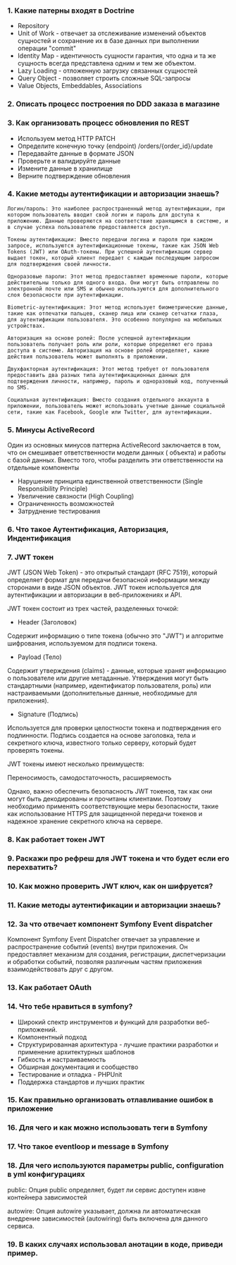 ### 1. Какие патерны входят в Doctrine

- Repository
- Unit of Work - отвечает за отслеживание изменений объектов сущностей и сохранение их в базе данных при выполнении операции "commit"
- Identity Map - идентичность сущности гарантия, что одна и та же сущность всегда представлена одним и тем же объектом.
- Lazy Loading - отложенную загрузку связанных сущностей
- Query Object - позволяет строить сложные SQL-запросы
- Value Objects, Embeddables, Associations

### 2. Описать процесс построения по DDD заказа в магазине

### 3. Как организовать процесс обновления по REST

- Используем метод HTTP PATCH
- Определите конечную точку (endpoint) /orders/{order_id}/update
- Передавайте данные в формате JSON
- Проверьте и валидируйте данные
- Измените данные в хранилище
- Верните подтверждение обновления

### 4. Какие методы аутентификации и авторизации знаешь?

    Логин/пароль: Это наиболее распространенный метод аутентификации, при котором пользователь вводит свой логин и пароль для доступа к приложению. Данные проверяются на соответствие хранящимся в системе, и в случае успеха пользователю предоставляется доступ.

    Токены аутентификации: Вместо передачи логина и пароля при каждом запросе, используются аутентификационные токены, такие как JSON Web Tokens (JWT) или OAuth-токены. При успешной аутентификации сервер выдает токен, который клиент передает с каждым последующим запросом для подтверждения своей личности.

    Одноразовые пароли: Этот метод предоставляет временные пароли, которые действительны только для одного входа. Они могут быть отправлены по электронной почте или SMS и обычно используются для дополнительного слоя безопасности при аутентификации.

    Biometric-аутентификация: Этот метод использует биометрические данные, такие как отпечатки пальцев, сканер лица или сканер сетчатки глаза, для аутентификации пользователя. Это особенно популярно на мобильных устройствах.

    Авторизация на основе ролей: После успешной аутентификации пользователь получает роль или роли, которые определяют его права доступа в системе. Авторизация на основе ролей определяет, какие действия пользователь может выполнять в приложении.

    Двухфакторная аутентификация: Этот метод требует от пользователя предоставить два разных типа аутентификационных данных для подтверждения личности, например, пароль и одноразовый код, полученный по SMS.

    Социальная аутентификация: Вместо создания отдельного аккаунта в приложении, пользователь может использовать учетные данные социальной сети, такие как Facebook, Google или Twitter, для аутентификации.

### 5. Минусы ActiveRecord

Один из основных минусов паттерна ActiveRecord заключается в том, что он смешивает ответственности модели данных (
объекта) и работы с базой данных.
Вместо того, чтобы разделить эти ответственности на отдельные компоненты

- Нарушение принципа единственной ответственности (Single Responsibility Principle)
- Увеличение связности (High Coupling)
- Ограниченность возможностей
- Затруднение тестирования

### 6. Что такое Аутентификация, Авторизация, Индентификация

### 7. JWT токен

JWT (JSON Web Token) - это открытый стандарт (RFC 7519), который определяет формат для передачи безопасной информации
между сторонами в виде JSON объектов. JWT токен используется для аутентификации и авторизации в веб-приложениях и API.

JWT токен состоит из трех частей, разделенных точкой:

- Header (Заголовок)

Содержит информацию о типе токена (обычно это "JWT") и алгоритме шифрования, используемом для подписи токена.

- Payload (Тело)

Содержит утверждения (claims) - данные, которые хранят информацию о пользователе или другие метаданные. Утверждения
могут быть стандартными (например, идентификатор пользователя, роль) или настраиваемыми (дополнительные данные,
необходимые для приложения).

- Signature (Подпись)

Используется для проверки целостности токена и подтверждения его подлинности. Подпись создается на основе заголовка,
тела и секретного ключа, известного только серверу, который будет проверять токены.

JWT токены имеют несколько преимуществ:

Переносимость, cамодостаточность, расширяемость

Однако, важно обеспечить безопасность JWT токенов, так как они могут быть декодированы и прочитаны клиентами. Поэтому
необходимо применять соответствующие меры безопасности, такие как использование HTTPS для защищенной передачи токенов и
надежное хранение секретного ключа на сервере.

### 8. Как работает токен JWT

### 9. Раскажи про рефреш для JWT токена и что будет если его перехватить?

### 10. Как можно проверить JWT ключ, как он шифруется?

### 11. Какие методы аутентификации и авторизации знаешь?

### 12. За что отвечает компонент Symfony Event dispatcher

Компонент Symfony Event Dispatcher отвечает за управление и распространение событий (events) внутри приложения.
Он предоставляет механизм для создания, регистрации, диспетчеризации и обработки событий, позволяя различным частям приложения взаимодействовать друг с другом.

### 13. Как работает OAuth

### 14. Что тебе нравиться в symfony?

- Широкий спектр инструментов и функций для разработки веб-приложений.
- Компонентный подход
- Структурированная архитектура - лучшие практики разработки и применение архитектурных шаблонов
- Гибкость и настраиваемость
- Обширная документация и сообщество
- Тестирование и отладка - PHPUnit
- Поддержка стандартов и лучших практик

### 15. Как правильно организовать отлавливание ошибок в приложение

### 16. Для чего и как можно использовать теги в Symfony 

### 17. Что такое eventloop и message в Symfony

### 18. Для чего используются параметры public, configuration в yml конфигурациях

public: Опция public определяет, будет ли сервис доступен извне контейнера зависимостей

autowire: Опция autowire указывает, должна ли автоматическая внедрение зависимостей (autowiring) быть включена для данного сервиса.

### 19. В каких случаях использовал анотации в коде, приведи пример.